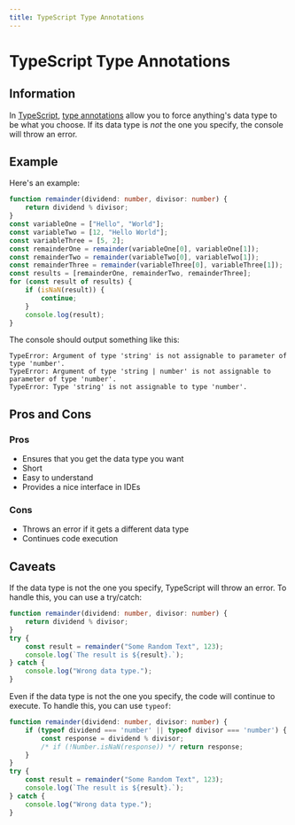 ```yaml
---
title: TypeScript Type Annotations
---
```

[typescript]: https://www.typescriptlang.org/
[typeAnnotations]: https://www.typescriptlang.org/docs/handbook/typescript-tooling-in-5-minutes.html#type-annotations
# TypeScript Type Annotations
## Information
In [TypeScript][typescript], [type annotations][typeAnnotations] allow you to force anything's data type to be what you choose. If its data type is *not* the one 
you specify, the console will throw an error.
## Example
Here's an example:
```typescript
function remainder(dividend: number, divisor: number) {
    return dividend % divisor;
}
const variableOne = ["Hello", "World"];
const variableTwo = [12, "Hello World"];
const variableThree = [5, 2];
const remainderOne = remainder(variableOne[0], variableOne[1]);
const remainderTwo = remainder(variableTwo[0], variableTwo[1]);
const remainderThree = remainder(variableThree[0], variableThree[1]);
const results = [remainderOne, remainderTwo, remainderThree];
for (const result of results) {
    if (isNaN(result)) {
        continue;
    }
    console.log(result);
}
```
The console should output something like this:
```console
TypeError: Argument of type 'string' is not assignable to parameter of type 'number'.
TypeError: Argument of type 'string | number' is not assignable to parameter of type 'number'. 
TypeError: Type 'string' is not assignable to type 'number'.
```
## Pros and Cons
### Pros
- Ensures that you get the data type you want
- Short
- Easy to understand
- Provides a nice interface in IDEs
### Cons
- Throws an error if it gets a different data type
- Continues code execution
## Caveats
If the data type is not the one you specify, TypeScript will throw an error. To handle this, you can use a try/catch:
```typescript
function remainder(dividend: number, divisor: number) {
    return dividend % divisor;
}
try {
    const result = remainder("Some Random Text", 123);
    console.log(`The result is ${result}.`);
} catch {
    console.log("Wrong data type.");
}
```
Even if the data type is not the one you specify, the code will continue to execute. To handle this, you can use `typeof`:
```typescript
function remainder(dividend: number, divisor: number) {
    if (typeof dividend === 'number' || typeof divisor === 'number') {
        const response = dividend % divisor;
        /* if (!Number.isNaN(response)) */ return response;
    }
}
try {
    const result = remainder("Some Random Text", 123);
    console.log(`The result is ${result}.`);
} catch {
    console.log("Wrong data type.");
}
```
